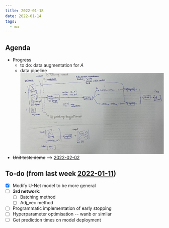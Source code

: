 ```yaml
---
title: 2022-01-18
date: 2022-01-14
tags:
  - ma
---
```


## Agenda
* Progress
	* to do: data augmentation for $A$
	* data pipeline
	![2022-01-18-third-network-pipeline](/unlisted/_img/2022-01-18-third-network-pipeline.jpg)
* ~~Unit tests demo~~ --> [2022-02-02](unlisted/2022-02-02.md)

## To-do (from last week [2022-01-11](unlisted/minutes/2022-01/2022-01-11.md))
* [x] Modify U-Net model to be more general
* [ ] **3rd network**:
	* [ ] Batching method
	* [ ] Adj_vec method
* [ ] Programmatic implementation of early stopping
* [ ] Hyperparameter optimisation -- wanb or similar
* [ ] Get prediction times on model deployment